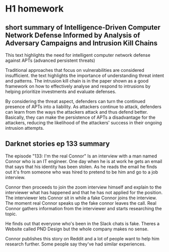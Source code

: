 # H1 homework

## short summary of Intelligence-Driven Computer Network Defense Informed by Analysis of Adversary Campaigns and Intrusion Kill Chains

This text highlights the need for intelligent computer network defense against APTs (advanced persistent threats)

Traditional approaches that focus on vulnerabilities are considered insufficient. the text highlights the importance of understanding threat intent and patterns. The intrusion kill chain is in the paper shown as a good framework on how to effectively analyse and respond to intrusions by helping prioritize investments and evaluate defenses.

By considering the threat aspect, defenders can turn the continued presence of APTs into a liability. As attackers continue to attack, defenders can learn from the ways the attackers attack and thus defend better. Basically, they can make the persistence of APTs a disadvantage for the attackers, reducing the likelihood of the attackers' success in their ongoing intrusion attempts.

## Darknet stories ep 133 summary
The episode "133: I'm the real Connor" Is an interview with a man named Connor who is an IT engineer. One day when he is at work he gets an email that says that his identity has been stolen. 
As he reads the email he finds out it's from someone who was hired to pretend to be him and go to a job interview.

 Connor then proceeds to join the zoom interview himself and explain to the interviewer what has happened and that he has not applied for the position. The interviewer lets Connor sit in while a fake Connor joins the interview. The moment real Connor speaks up the fake connor leaves the call. Real Connor gathers information from the interviewer and starts researching the topic. 

He finds out that everyone who's been in the Slack chats is fake. Theres a Website called PND Design but the whole company makes no sense. 

Connor publishes this story on Reddit and a lot of people want to help him research further. Some people say they've had similar experiences. 
